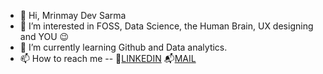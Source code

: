 - 👋 Hi, Mrinmay Dev Sarma
- 👀 I’m interested in FOSS, Data Science, the Human Brain, UX designing and YOU 😉
- 🌱 I’m currently learning Github and Data analytics.
- 📫 How to reach me -- 🔗[LINKEDIN](https://www.linkedin.com/in/mrinmaydevsarma/)  📬[MAIL](mrinmaydevsarma@protonmail.ch)

<!---
mrinmaydev/mrinmaydev is a ✨ special ✨ repository because its `README.md` (this file) appears on your GitHub profile.
You can click the Preview link to take a look at your changes.
--->
